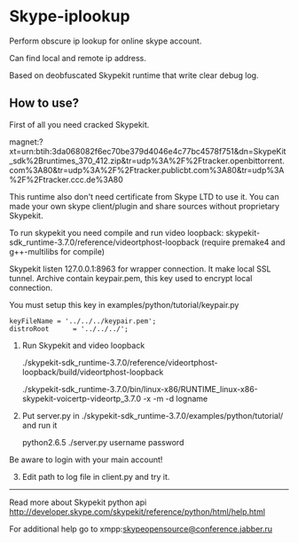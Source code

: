 Skype-iplookup
======================

Perform obscure ip lookup for online skype account.

Can find local and remote ip address.

Based on deobfuscated Skypekit runtime that write clear debug log.

How to use?
-----------

First of all you need cracked Skypekit. 

magnet:?xt=urn:btih:3da068082f6ec70be379d4046e4c77bc4578f751&dn=SkypeKit_sdk%2Bruntimes_370_412.zip&tr=udp%3A%2F%2Ftracker.openbittorrent.com%3A80&tr=udp%3A%2F%2Ftracker.publicbt.com%3A80&tr=udp%3A%2F%2Ftracker.ccc.de%3A80

This runtime also don't need certificate from Skype LTD to use it. You can made your own skype client/plugin and share sources without proprietary Skypekit. 

To run skypekit you need compile and run video loopback:  skypekit-sdk_runtime-3.7.0/reference/videortphost-loopback (require premake4 and g++-multilibs for compile)

Skypekit listen 127.0.0.1:8963 for wrapper connection. It make local SSL tunnel.  Archive contain keypair.pem, this key used to encrypt local connection.

You must setup this key in examples/python/tutorial/keypair.py

    keyFileName = '../../../keypair.pem';
    distroRoot      = '../../../';

	
1. Run Skypekit and video loopback

    ./skypekit-sdk_runtime-3.7.0/reference/videortphost-loopback/build/videortphost-loopback
    
	./skypekit-sdk_runtime-3.7.0/bin/linux-x86/RUNTIME_linux-x86-skypekit-voicertp-videortp_3.7.0 -x -m -d logname

2. Put server.py in ./skypekit-sdk_runtime-3.7.0/examples/python/tutorial/ and run it

    python2.6.5 ./server.py username password

  Be aware to login with your main account!


3. Edit path to log file in client.py and try it.




-------------
Read more about Skypekit python api http://developer.skype.com/skypekit/reference/python/html/help.html

For additional help go to xmpp:skypeopensource@conference.jabber.ru

